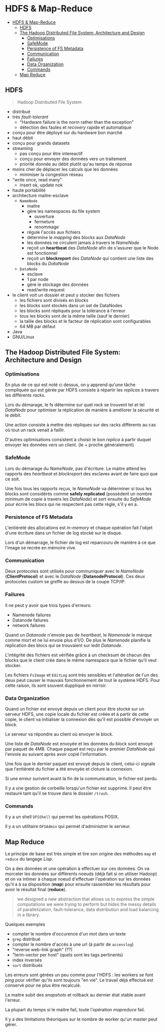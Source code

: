 # HDFS & Map-Reduce

- [HDFS & Map-Reduce](#hdfs--map-reduce)
  - [HDFS](#hdfs)
  - [The Hadoop Distributed File System: Architecture and Design](#the-hadoop-distributed-file-system-architecture-and-design)
    - [Optimisations](#optimisations)
    - [SafeMode](#safemode)
    - [Persistence of FS Metadata](#persistence-of-fs-metadata)
    - [Communication](#communication)
    - [Failures](#failures)
    - [Data Organization](#data-organization)
    - [Commands](#commands)
  - [Map Reduce](#map-reduce)

## HDFS

> Hadoop Distributed File System

- distribué
- très _fault-tolerant_
  - "Hardware failure is the norm rather than the exception"
  - détection des fautes et _recovery_ rapide et automatique
- conçu pour être déployé sur du hardware bon marché
- haut débit
- conçu pour grands datasets
- streaming
  - pas conçu pour être intereactif
  - conçu pour envoyer des données vers un traitement
  - priorité donnée au débit plutôt qu'au temps de réponse
- moins cher de déplacer les calculs que les données
  - minimiser la congestion réseau
- "write once, read many"
  - insert ok, update nok
- haute portabilité
- architecture maitre-esclave
  - `NameNode`
    - maitre
    - gère les namespaces du file system
      - ouverture
      - fermeture
      - renommage
    - régule l'accès aux fichiers
    - détermine le _mapping_ des blocks aux _DataNode_
    - les données ne circulent jamais à travers le _NameNode_
    - reçoit un **heartbeat** des _DataNode_ afin de s'assurer que le Node est fonctionnel
    - reçoit un **blockreport** des _DataNode_ qui contient une liste des blocks du _DataNode_
  - `DataNode`
    - esclave
    - 1 par node
    - gère le stockage des données
    - read/write request
- le client voit un dossier et peut y stocker des fichiers
  - les fichiers sont divisés en blocks
  - les blocks sont stockés dans un set de DataNodes
  - les blocks sont répliqués pour la tolérance à l'erreur
  - tous les blocks sont de la même taille (sauf le dernier)
  - la taille des blocks et le facteur de réplication sont configurables
  - 64 MB par défaut
- Java
- GNU/Linux

## The Hadoop Distributed File System: Architecture and Design

### Optimisations

En plus de ce qui est noté ci dessus, on y apprend qu'une tâche compliquée qui est gérée par HDFS consiste à répartir les _replicas_ à travers les différents _racks_.

Lors du démarage, le fs détermine sur quel _rack_ se trouvent tel et tel _DataNode_ pour optimiser la réplication de manière à améliorer la sécurité et le débit.

Une action consiste à mettre des répliques sur des racks différents au cas où tout un rack venait à faillir.

D'autres optimisations consistent à choisir le bon _replica_ à partir duquel envoyer les données vers un client. (le + proche généralement)

### SafeMode

Lors du démarage du _NameNode_, pas d'écriture.
Le maitre attend les rapports des _heartbeat_ et _blockreport_ des esclaves avant de faire quoi que ce soit.

Une fois tous les rapports reçus, le _NameNode_ va déterminer si tous les blocks sont considérés comme **safely replicated** (possèdent un nombre minimum de copie à travers les _DataNode_) et sort ensuite du _SafeMode_ pour écrire les blocs qui ne respectent pas cette règle, s'il y en a.

### Persistence of FS Metadata

L'entièreté des allocations est _in-memory_ et chaque opération fait l'objet d'une écriture dans un fichier de log stocké sur le disque.

Lors d'un démarrage, le fichier de log est reparcouru de manière à ce que l'image se recrée en mémoire vive.

### Communication

Deux protocoles sont utilisés pour communiquer avec le _NameNode_ (**ClientProtocol**) et avec le _DataNode_ (**DatanodeProtocol**). Ces deux protocoles custom se greffe au dessus de la coupe TCP/IP.

### Failures

Il ne peut y avoir que trois types d'erreurs:

- Namenode failures
- Datanode failures
- network failures

Quand un _Datanode_ n'envoie pas de _heartbeat_, le _Namenode_ le marque comme mort et ne lui envoie plus d'I/O. De plus le _Namenode_ planifie la réplication des blocs qui se trouvaient sur ledit _Datanode_.

L'intégrité des fichiers est vérifiée grâce à un checksum de chacun des blocks que le client crée dans le même namespace que le fichier qu'il veut stocker.

Les fichiers `FsImage` et `EditLog` sont très sensibles et l'altération de l'un des deux peut causer le mauvais fonctionnement de tout le système HDFS. Pour cette raison, ils sont souvent duppliqué en mirroir.

### Data Organization

Quand un fichier est envoyé depuis un client pour être stocké sur un serveur HDFS, une copie locale du fichier est créée et à partir de cette copie, le client va initialiser la connexion dès qu'il est possible d'envoyer un block.

Le serveur va répondre au client où envoyer le block.

Une liste de _DataNode_ est envoyée et les données du block sont envoyé par paquet de 4MB. Chaque paquet est reçu par le premier _DataNode_ qui l'envoie au suivant après avoir copié l'information.

Une fois que le dernier paquet est envoyé depuis le client, celui-ci signale que l'entièreté du fichier a été envoyée et cloture la connexion.

Si une erreur surivent avant la fin de la communication, le fichier est perdu.

Il y a une gestion de corbeille lorsqu'un fichier est supprimé. Il peut être restauré tant qu'il se trouve dans le dossier `/trash`.

### Commands

Il y a un shell `DFSShell` qui permet les opérations POSIX.

Il y a un utilitaire `DFSAdmin` qui permet d'administrer le serveur.

## Map Reduce

Le principe de base est très simple et tire son origine des méthodes `map` et `reduce` du langage *Lisp*.

On a des données et une opération à effectuer sur ces données. On va morceler les données sur différents noeuds (déjà fait si on utiliser Hadoop) et on va intimer à chaque noeud d'effectuer l'opération sur les données qu'il a à sa disposition (**map**) pour ensuite rassembler les résultats pour avoir le résultat final (**reduce**).

> we designed a new abstraction that allows us to express the simple computations we were trying to perform but hides the messy details of parallelization, fault-tolerance, data distribution and load balancing in a library.

Quelques exemples

- compter le nombre d'occurence d'un mot dans un texte
- `grep` distribué
- compter le nombre d'accès à une url (à partir de `accesslog`)
- "reverse web-link graph" (??)
- "term-vector per host" (quels sont les tags pertinents)
- index inversés
- `sort` distribués

Les erreurs sont gérées un peu comme pour l'HDFS : les workers se font *ping* pour vérifier qu'ils sont toujours "en vie". Le travail déjà effectué est conservé pour ne plus être recalculé.

Le maitre subit des *snapshots* et rollback au dernier état stable avant l'erreur.

La plupart du temps si le maitre fail, toute l'opération *mapreduce* fail.

Il y a des limitations théoriques sur le nombre de worker qu'un master peut gérer.
